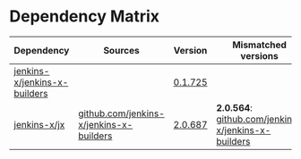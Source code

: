# Dependency Matrix

Dependency | Sources | Version | Mismatched versions
---------- | ------- | ------- | -------------------
[jenkins-x/jenkins-x-builders](https://github.com/jenkins-x/jenkins-x-builders.git) |  | [0.1.725]() | 
[jenkins-x/jx](https://github.com/jenkins-x/jx.git) | [github.com/jenkins-x/jenkins-x-builders](https://github.com/jenkins-x/jenkins-x-builders) | [2.0.687](https://github.com/jenkins-x/jx/releases/tag/v2.0.687) | **2.0.564**: [github.com/jenkins-x/jenkins-x-builders](https://github.com/jenkins-x/jenkins-x-builders)
